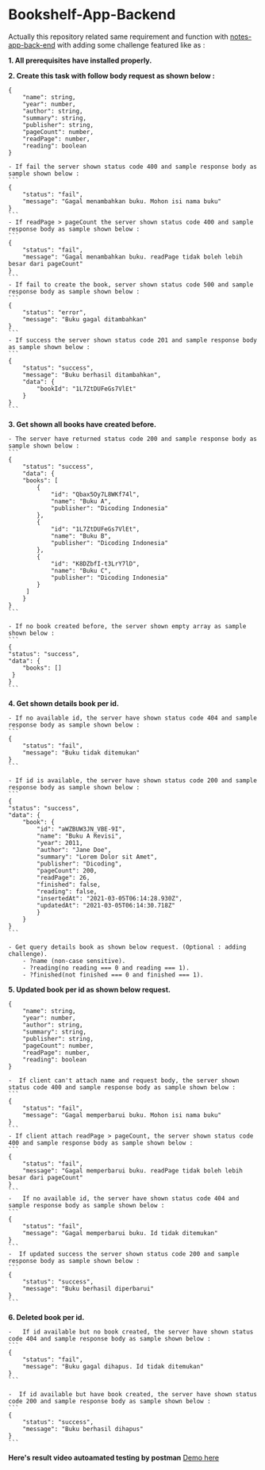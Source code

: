 # Bookshelf-App-Backend

Actually this repository related same requirement and function with [notes-app-back-end](https://bit.ly/2Vkg4mv) with adding some challenge featured like as :

**1. All prerequisites have installed properly.**

**2. Create this task with follow body request as shown below :**
```
{
    "name": string,
    "year": number,
    "author": string,
    "summary": string,
    "publisher": string,
    "pageCount": number,
    "readPage": number,
    "reading": boolean
}
```
    - If fail the server shown status code 400 and sample response body as sample shown below :
    ```
    {
        "status": "fail",
        "message": "Gagal menambahkan buku. Mohon isi nama buku"
    }   
    ```
    - If readPage > pageCount the server shown status code 400 and sample response body as sample shown below :
    ```
    {
        "status": "fail",
        "message": "Gagal menambahkan buku. readPage tidak boleh lebih besar dari pageCount"
    }
    ```
    - If fail to create the book, server shown status code 500 and sample response body as sample shown below :
    ```
    {
        "status": "error",
        "message": "Buku gagal ditambahkan"
    }
    ```
    - If success the server shown status code 201 and sample response body as sample shown below :
    ```
    {
        "status": "success",
        "message": "Buku berhasil ditambahkan",
        "data": {
            "bookId": "1L7ZtDUFeGs7VlEt"
        }
    }
    ```

**3. Get shown all books have created before.**

    - The server have returned status code 200 and sample response body as sample shown below :
    ```
    {
        "status": "success",
        "data": {
        "books": [
            {
                "id": "Qbax5Oy7L8WKf74l",
                "name": "Buku A",
                "publisher": "Dicoding Indonesia"
            },
            {
                "id": "1L7ZtDUFeGs7VlEt",
                "name": "Buku B",
                "publisher": "Dicoding Indonesia"
            },
            {
                "id": "K8DZbfI-t3LrY7lD",
                "name": "Buku C",
                "publisher": "Dicoding Indonesia"
            }
         ]
        }
    }
    ```

    - If no book created before, the server shown empty array as sample shown below :
    ```
    {
    "status": "success",
    "data": {
        "books": []
     }
    }
    ```

**4. Get shown details book per id.**

    - If no available id, the server have shown status code 404 and sample response body as sample shown below :
    ```
    {
        "status": "fail",
        "message": "Buku tidak ditemukan"
    }
    ```

    - If id is available, the server have shown status code 200 and sample response body as sample shown below :
    ```
    {
    "status": "success",
    "data": {
        "book": {
            "id": "aWZBUW3JN_VBE-9I",
            "name": "Buku A Revisi",
            "year": 2011,
            "author": "Jane Doe",
            "summary": "Lorem Dolor sit Amet",
            "publisher": "Dicoding",
            "pageCount": 200,
            "readPage": 26,
            "finished": false,
            "reading": false,
            "insertedAt": "2021-03-05T06:14:28.930Z",
            "updatedAt": "2021-03-05T06:14:30.718Z"
            }
        }   
    }
    ```

    - Get query details book as shown below request. (Optional : adding challenge).
        - ?name (non-case sensitive).
        - ?reading(no reading === 0 and reading === 1).
        - ?finished(not finished === 0 and finished === 1). 

**5. Updated book per id as shown below request.**
```
{
    "name": string,
    "year": number,
    "author": string,
    "summary": string,
    "publisher": string,
    "pageCount": number,
    "readPage": number,
    "reading": boolean
}
```
    -  If client can't attach name and request body, the server shown status code 400 and sample response body as sample shown below :
    ```
    {
        "status": "fail",
        "message": "Gagal memperbarui buku. Mohon isi nama buku"
    }
    ```
    - If client attach readPage > pageCount, the server shown status code 400 and sample response body as sample shown below :
    ```
    {
        "status": "fail",
        "message": "Gagal memperbarui buku. readPage tidak boleh lebih besar dari pageCount"
    }
    ```
    -   If no available id, the server have shown status code 404 and sample response body as sample shown below :
    ```
    {   
        "status": "fail",
        "message": "Gagal memperbarui buku. Id tidak ditemukan"
    }
    ```
    -  If updated success the server shown status code 200 and sample response body as sample shown below :
    ```
    {
        "status": "success",
        "message": "Buku berhasil diperbarui"
    }
    ```

**6. Deleted book per id.**

    -   If id available but no book created, the server have shown status code 404 and sample response body as sample shown below :
    ```
    {
        "status": "fail",
        "message": "Buku gagal dihapus. Id tidak ditemukan"
    }
    ```
    
    -  If id available but have book created, the server have shown status code 200 and sample response body as sample shown below :
    ```
    {
        "status": "success",
        "message": "Buku berhasil dihapus"
    }
    ```


**Here's result video autoamated testing by postman** [Demo here](https://bit.ly/2T111gM) 